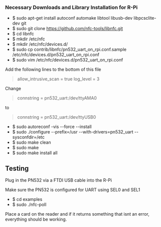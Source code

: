 ### Necessary Downloads and Library Installation  for R-Pi
* $ sudo apt-get install autoconf automake libtool libusb-dev libpcsclite-dev git
* $ sudo git clone https://github.com/nfc-tools/libnfc.git
* $ cd libnfc
* $ mkdir /etc/nfc
* $ mkdir /etc/nfc/devices.d/
* $ sudo cp contrib/libnfc/pn532_uart_on_rpi.conf.sample /etc/nfc/devices.d/pn532_uart_on_rpi.conf
* $ sudo vim /etc/nfc/devices.d/pn532_uart_on_rpi.conf

Add the following lines  to the bottom of this file
> allow_intrusive_scan = true
> log_level = 3


Change
> connstring = pn532_uart:/dev/ttyAMA0


to
> connstring = pn532_uart:/dev/ttyUSB0


* $ sudo autoreconf -vis --force --install
* $ sudo ./configure --prefix=/usr --with-drivers=pn532_uart --sysconfdir=/etc
* $ sudo make clean
* $ sudo make
* $ sudo make install all

## Testing
Plug in the PN532 via a FTDI USB cable into the R-Pi

Make sure the PN532 is configured for UART using SEL0 and SEL1

* $ cd examples
* $ sudo ./nfc-poll

Place a card on the reader and if it returns something that isnt an error, everything should be working.

